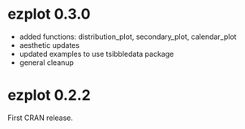 # ezplot 0.3.0
- added functions: distribution_plot, secondary_plot, calendar_plot
- aesthetic updates
- updated examples to use tsibbledata package
- general cleanup

# ezplot 0.2.2
First CRAN release.
